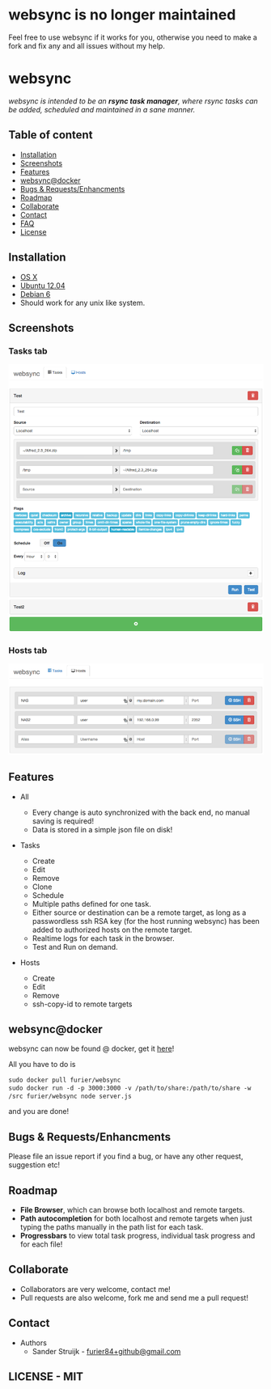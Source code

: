 # **websync is no longer maintained**
Feel free to use websync if it works for you, otherwise you need to make a fork and fix any and all issues without my help.

# **websync**

_websync is intended to be an **rsync task manager**, where rsync tasks can be added, scheduled and maintained in a sane manner._

## Table of content

- [Installation](#installation)
- [Screenshots](#screenshots)
- [Features](#features)
- [websync@docker](#websyncdocker)
- [Bugs & Requests/Enhancments](#bugs--requestsenhancments)
- [Roadmap](#roadmap)
- [Collaborate](#collaborate)
- [Contact](#contact)
- [FAQ](https://github.com/furier/websync/wiki/FAQ)
- [License](#license---mit)

## Installation

- [OS X](https://github.com/furier/websync/wiki/Installation---OS-X)
- [Ubuntu 12.04](https://github.com/furier/websync/wiki/Installation---Ubuntu-12.04)
- [Debian 6](https://github.com/furier/websync/wiki/Installation-Debian-6)
- Should work for any unix like system.

## Screenshots

### Tasks tab
![Tasks](doc/screenshots/tasks_tab.png)

### Hosts tab
![Hosts](doc/screenshots/hosts_tab.png)

## Features

- All
  - Every change is auto synchronized with the back end, no manual saving is required!
  - Data is stored in a simple json file on disk!

- Tasks
  - Create
  - Edit
  - Remove
  - Clone
  - Schedule
  - Multiple paths defined for one task.
  - Either source or destination can be a remote target, as long as a passwordless ssh RSA key (for the host running websync) has been added to authorized hosts on the remote target.
  - Realtime logs for each task in the browser.
  - Test and Run on demand.

- Hosts
  - Create
  - Edit
  - Remove
  - ssh-copy-id to remote targets

## websync@docker

websync can now be found @ docker, get it [here](https://registry.hub.docker.com/u/furier/websync/)!

All you have to do is

    sudo docker pull furier/websync
    sudo docker run -d -p 3000:3000 -v /path/to/share:/path/to/share -w /src furier/websync node server.js
    
and you are done!

## Bugs & Requests/Enhancments

Please file an issue report if you find a bug, or have any other request, suggestion etc!

## Roadmap

- **File Browser**, which can browse both localhost and remote targets.
- **Path autocompletion** for both localhost and remote targets when just typing the paths manually in the path list for each task.
- **Progressbars** to view total task progress, individual task progress and for each file!

## Collaborate

- Collaborators are very welcome, contact me!
- Pull requests are also welcome, fork me and send me a pull request!

## Contact

- Authors
  - Sander Struijk - furier84+github@gmail.com

## LICENSE - MIT
